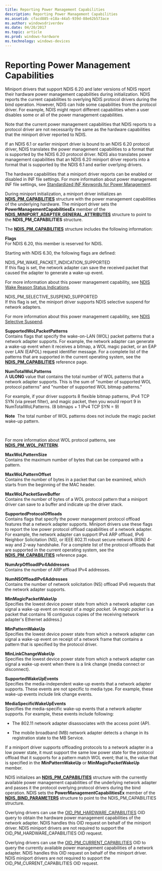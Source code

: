 ```yaml
---
title: Reporting Power Management Capabilities
description: Reporting Power Management Capabilities
ms.assetid: cfacd885-e18a-44a5-939d-88e62b573ace
ms.author: windowsdriverdev
ms.date: 04/20/2017
ms.topic: article
ms.prod: windows-hardware
ms.technology: windows-devices
---
```


# Reporting Power Management Capabilities





Miniport drivers that support NDIS 6.20 and later versions of NDIS report their hardware power management capabilities during initialization. NDIS reports the current capabilities to overlying NDIS protocol drivers during the bind operation. However, NDIS can hide some capabilities from the protocol driver. For example, NDIS might report different capabilities when a user disables some or all of the power management capabilities.

Note that the current power management capabilities that NDIS reports to a protocol driver are not necessarily the same as the hardware capabilities that the miniport driver reported to NDIS.

If an NDIS 6.1 or earlier miniport driver is bound to an NDIS 6.20 protocol driver, NDIS translates the power management capabilities to a format that is supported by the NDIS 6.20 protocol driver. NDIS also translates power management capabilities that an NDIS 6.20 miniport driver reports into a format that is supported by the NDIS 6.1 and earlier overlying drivers.

The hardware capabilities that a miniport driver reports can be enabled or disabled in INF file settings. For more information about power management INF file settings, see [Standardized INF Keywords for Power Management](standardized-inf-keywords-for-power-management.md).

During miniport initialization, a miniport driver initializes an [**NDIS\_PM\_CAPABILITIES**](https://msdn.microsoft.com/library/windows/hardware/ff566748) structure with the power management capabilities of the underlying hardware. The miniport driver sets the **PowerManagementCapabilitiesEx** member of the [**NDIS\_MINIPORT\_ADAPTER\_GENERAL\_ATTRIBUTES**](https://msdn.microsoft.com/library/windows/hardware/ff565923) structure to point to the **NDIS\_PM\_CAPABILITIES** structure.

The [**NDIS\_PM\_CAPABILITIES**](https://msdn.microsoft.com/library/windows/hardware/ff566748) structure includes the following information:

**Flags**  
For NDIS 6.20, this member is reserved for NDIS.

Starting with NDIS 6.30, the following flags are defined:

<a href="" id="ndis-pm-wake-packet-indication-supported"></a>NDIS\_PM\_WAKE\_PACKET\_INDICATION\_SUPPORTED  
If this flag is set, the network adapter can save the received packet that caused the adapter to generate a wake-up event.

For more information about this power management capability, see [NDIS Wake Reason Status Indications](ndis-wake-reason-status-indications.md).

<a href="" id="ndis-pm-selective-suspend-supported"></a>NDIS\_PM\_SELECTIVE\_SUSPEND\_SUPPORTED  
If this flag is set, the miniport driver supports NDIS selective suspend for network adapters.

For more information about this power management capability, see [NDIS Selective Suspend](ndis-selective-suspend.md).

<a href="" id="supportedwolpacketpatterns"></a>**SupportedWoLPacketPatterns**  
Contains flags that specify the wake-on-LAN (WOL) packet patterns that a network adapter supports. For example, the network adapter can generate a wake-up event when it receives a bitmap, a WOL magic packet, or an EAP over LAN (EAPOL) request identifier message. For a complete list of the patterns that are supported in the current operating system, see the [**NDIS\_PM\_CAPABILITIES**](https://msdn.microsoft.com/library/windows/hardware/ff566748) reference page.

<a href="" id="numtotalwolpatterns"></a>**NumTotalWoLPatterns**  
A **ULONG** value that contains the total number of WOL patterns that a network adapter supports. This is the sum of "number of supported WOL protocol patterns" and "number of supported WOL bitmap patterns."

For example, if your driver supports 8 flexible bitmap patterns, IPv4 TCP SYN (via preset filter), and magic packet, then you would report 9 in NumTotalWoLPatterns. (8 bitmaps + 1 IPv4 TCP SYN = 9)

**Note**  The total number of WOL patterns does not include the magic packet wake-up pattern.

 

For more information about WOL protocol patterns, see [**NDIS\_PM\_WOL\_PATTERN**](https://msdn.microsoft.com/library/windows/hardware/ff566768).

<a href="" id="maxwolpatternsize"></a>**MaxWoLPatternSize**  
Contains the maximum number of bytes that can be compared with a pattern.

<a href="" id="maxwolpatternoffset"></a>**MaxWoLPatternOffset**  
Contains the number of bytes in a packet that can be examined, which starts from the beginning of the MAC header.

<a href="" id="maxwolpacketsavebuffer"></a>**MaxWoLPacketSaveBuffer**  
Contains the number of bytes of a WOL protocol pattern that a miniport driver can save to a buffer and indicate up the driver stack.

<a href="" id="supportedprotocoloffloads"></a>**SupportedProtocolOffloads**  
Contains flags that specify the power management protocol offload features that a network adapter supports. Miniport drivers use these flags to report the low power protocol offload capabilities of a network adapter. For example, the network adapter can support IPv4 ARP offload, IPv6 Neighbor Solicitation (NS), or IEEE 802.11 robust secure network (RSN) 4-way and 2-way handshake. For a complete list of the protocol offloads that are supported in the current operating system, see the [**NDIS\_PM\_CAPABILITIES**](https://msdn.microsoft.com/library/windows/hardware/ff566748) reference page.

<a href="" id="numarpoffloadipv4addresses"></a>**NumArpOffloadIPv4Addresses**  
Contains the number of ARP offload IPv4 addresses.

<a href="" id="numnsoffloadipv6addresses"></a>**NumNSOffloadIPv6Addresses**  
Contains the number of network solicitation (NS) offload IPv6 requests that the network adapter supports.

<a href="" id="minmagicpacketwakeup"></a>**MinMagicPacketWakeUp**  
Specifies the lowest device power state from which a network adapter can signal a wake-up event on receipt of a *magic packet*. (A *magic packet* is a packet that contains 16 contiguous copies of the receiving network adapter's Ethernet address.)

<a href="" id="minpatternwakeup"></a>**MinPatternWakeUp**  
Specifies the lowest device power state from which a network adapter can signal a wake-up event on receipt of a network frame that contains a pattern that is specified by the protocol driver.

<a href="" id="minlinkchangewakeup"></a>**MinLinkChangeWakeUp**  
Specifies the lowest device power state from which a network adapter can signal a wake-up event when there is a link change (media connect or disconnect).

<a href="" id="supportedwakeupevents"></a>**SupportedWakeUpEvents**  
Specifies the media-independent wake-up events that a network adapter supports. These events are not specific to media type. For example, these wake-up events include link change events.

<a href="" id="mediaspecificwakeupevents"></a>**MediaSpecificWakeUpEvents**  
Specifies the media-specific wake-up events that a network adapter supports. For example, these events include following:

-   The 802.11 network adapter disassociates with the access point (AP).

-   The mobile broadband (MB) network adapter detects a change in its registration state to the MB Service.

If a miniport driver supports offloading protocols to a network adapter in a low power state, it must support the same low power state for the protocol offload that it supports for a pattern match WOL event; that is, the value that is specified in the **MinPatternWakeUp** or **MinMagicPacketWakeUp** member.

NDIS initializes an [**NDIS\_PM\_CAPABILITIES**](https://msdn.microsoft.com/library/windows/hardware/ff566748) structure with the currently available power management capabilities of the underlying network adapter and passes it the protocol overlying protocol drivers during the bind operation. NDIS sets the **PowerManagementCapabilitiesEx** member of the [**NDIS\_BIND\_PARAMETERS**](https://msdn.microsoft.com/library/windows/hardware/ff564832) structure to point to the NDIS\_PM\_CAPABILITIES structure.

Overlying drivers can use the [OID\_PM\_HARDWARE\_CAPABILITIES](https://msdn.microsoft.com/library/windows/hardware/ff569767) OID query to obtain the hardware power management capabilities of the network adapter. NDIS handles this OID request on behalf of the miniport driver. NDIS miniport drivers are not required to support the OID\_PM\_HARDWARE\_CAPABILITIES OID request.

Overlying drivers can use the [OID\_PM\_CURRENT\_CAPABILITIES](https://msdn.microsoft.com/library/windows/hardware/ff569765) OID to query the currently available power management capabilities of a network adapter. NDIS handles this OID request on behalf of the miniport driver. NDIS miniport drivers are not required to support the OID\_PM\_CURRENT\_CAPABILITIES OID request.

 

 





